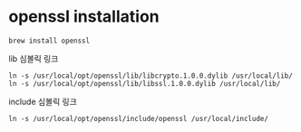 # openssl installation

```
brew install openssl
```

lib 심볼릭 링크
```
ln -s /usr/local/opt/openssl/lib/libcrypto.1.0.0.dylib /usr/local/lib/
ln -s /usr/local/opt/openssl/lib/libssl.1.0.0.dylib /usr/local/lib/
```

include 심볼릭 링크
```
ln -s /usr/local/opt/openssl/include/openssl /usr/local/include/
```
